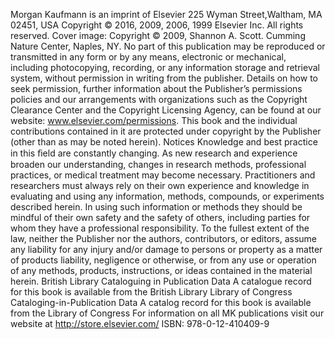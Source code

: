Morgan Kaufmann is an imprint of Elsevier
225 Wyman Street,Waltham, MA 02451, USA
Copyright © 2016, 2009, 2006, 1999 Elsevier Inc. All rights reserved.
Cover image: Copyright © 2009, Shannon A. Scott.
Cumming Nature Center, Naples, NY.
No part of this publication may be reproduced or transmitted in any form or by any means, electronic or
mechanical, including photocopying, recording, or any information storage and retrieval system, without
permission in writing from the publisher. Details on how to seek permission, further information about the
Publisher’s permissions policies and our arrangements with organizations such as the Copyright Clearance Center
and the Copyright Licensing Agency, can be found at our website: www.elsevier.com/permissions.
This book and the individual contributions contained in it are protected under copyright by the Publisher (other
than as may be noted herein).
Notices
Knowledge and best practice in this ﬁeld are constantly changing. As new research and experience broaden our
understanding, changes in research methods, professional practices, or medical treatment may become necessary.
Practitioners and researchers must always rely on their own experience and knowledge in evaluating and using
any information, methods, compounds, or experiments described herein. In using such information or methods
they should be mindful of their own safety and the safety of others, including parties for whom they have a
professional responsibility.
To the fullest extent of the law, neither the Publisher nor the authors, contributors, or editors, assume any liability
for any injury and/or damage to persons or property as a matter of products liability, negligence or otherwise, or
from any use or operation of any methods, products, instructions, or ideas contained in the material herein.
British Library Cataloguing in Publication Data
A catalogue record for this book is available from the British Library
Library of Congress Cataloging-in-Publication Data
A catalog record for this book is available from the Library of Congress
For information on all MK publications
visit our website at http://store.elsevier.com/
ISBN: 978-0-12-410409-9
